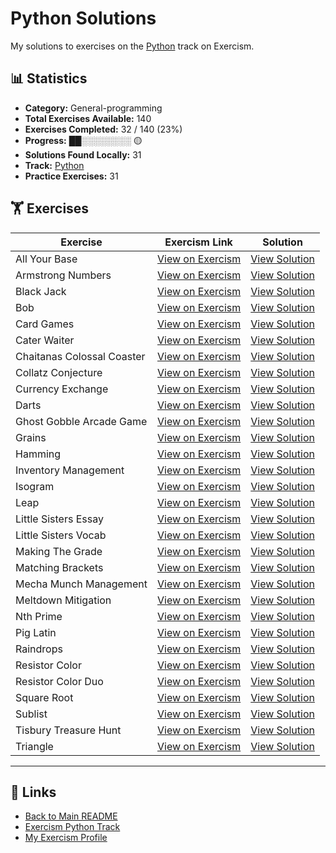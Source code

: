# Python Solutions

My solutions to exercises on the [Python](https://exercism.org/tracks/python) track on Exercism.

## 📊 Statistics

- **Category:** General-programming
- **Total Exercises Available:** 140
- **Exercises Completed:** 32 / 140 (23%)
- **Progress:** ██░░░░░░░░ 🟡
- **Solutions Found Locally:** 31
- **Track:** [Python](https://exercism.org/tracks/python)
- **Practice Exercises:** 31

## 🏋️ Exercises

| Exercise | Exercism Link | Solution |
|----------|---------------|----------|
| All Your Base | [View on Exercism](https://exercism.org/tracks/python/exercises/all-your-base) | [View Solution](all-your-base/README.md) |
| Armstrong Numbers | [View on Exercism](https://exercism.org/tracks/python/exercises/armstrong-numbers) | [View Solution](armstrong-numbers/README.md) |
| Black Jack | [View on Exercism](https://exercism.org/tracks/python/exercises/black-jack) | [View Solution](black-jack/README.md) |
| Bob | [View on Exercism](https://exercism.org/tracks/python/exercises/bob) | [View Solution](bob/README.md) |
| Card Games | [View on Exercism](https://exercism.org/tracks/python/exercises/card-games) | [View Solution](card-games/README.md) |
| Cater Waiter | [View on Exercism](https://exercism.org/tracks/python/exercises/cater-waiter) | [View Solution](cater-waiter/README.md) |
| Chaitanas Colossal Coaster | [View on Exercism](https://exercism.org/tracks/python/exercises/chaitanas-colossal-coaster) | [View Solution](chaitanas-colossal-coaster/README.md) |
| Collatz Conjecture | [View on Exercism](https://exercism.org/tracks/python/exercises/collatz-conjecture) | [View Solution](collatz-conjecture/README.md) |
| Currency Exchange | [View on Exercism](https://exercism.org/tracks/python/exercises/currency-exchange) | [View Solution](currency-exchange/README.md) |
| Darts | [View on Exercism](https://exercism.org/tracks/python/exercises/darts) | [View Solution](darts/README.md) |
| Ghost Gobble Arcade Game | [View on Exercism](https://exercism.org/tracks/python/exercises/ghost-gobble-arcade-game) | [View Solution](ghost-gobble-arcade-game/README.md) |
| Grains | [View on Exercism](https://exercism.org/tracks/python/exercises/grains) | [View Solution](grains/README.md) |
| Hamming | [View on Exercism](https://exercism.org/tracks/python/exercises/hamming) | [View Solution](hamming/README.md) |
| Inventory Management | [View on Exercism](https://exercism.org/tracks/python/exercises/inventory-management) | [View Solution](inventory-management/README.md) |
| Isogram | [View on Exercism](https://exercism.org/tracks/python/exercises/isogram) | [View Solution](isogram/README.md) |
| Leap | [View on Exercism](https://exercism.org/tracks/python/exercises/leap) | [View Solution](leap/README.md) |
| Little Sisters Essay | [View on Exercism](https://exercism.org/tracks/python/exercises/little-sisters-essay) | [View Solution](little-sisters-essay/README.md) |
| Little Sisters Vocab | [View on Exercism](https://exercism.org/tracks/python/exercises/little-sisters-vocab) | [View Solution](little-sisters-vocab/README.md) |
| Making The Grade | [View on Exercism](https://exercism.org/tracks/python/exercises/making-the-grade) | [View Solution](making-the-grade/README.md) |
| Matching Brackets | [View on Exercism](https://exercism.org/tracks/python/exercises/matching-brackets) | [View Solution](matching-brackets/README.md) |
| Mecha Munch Management | [View on Exercism](https://exercism.org/tracks/python/exercises/mecha-munch-management) | [View Solution](mecha-munch-management/README.md) |
| Meltdown Mitigation | [View on Exercism](https://exercism.org/tracks/python/exercises/meltdown-mitigation) | [View Solution](meltdown-mitigation/README.md) |
| Nth Prime | [View on Exercism](https://exercism.org/tracks/python/exercises/nth-prime) | [View Solution](nth-prime/README.md) |
| Pig Latin | [View on Exercism](https://exercism.org/tracks/python/exercises/pig-latin) | [View Solution](pig-latin/README.md) |
| Raindrops | [View on Exercism](https://exercism.org/tracks/python/exercises/raindrops) | [View Solution](raindrops/README.md) |
| Resistor Color | [View on Exercism](https://exercism.org/tracks/python/exercises/resistor-color) | [View Solution](resistor-color/README.md) |
| Resistor Color Duo | [View on Exercism](https://exercism.org/tracks/python/exercises/resistor-color-duo) | [View Solution](resistor-color-duo/README.md) |
| Square Root | [View on Exercism](https://exercism.org/tracks/python/exercises/square-root) | [View Solution](square-root/README.md) |
| Sublist | [View on Exercism](https://exercism.org/tracks/python/exercises/sublist) | [View Solution](sublist/README.md) |
| Tisbury Treasure Hunt | [View on Exercism](https://exercism.org/tracks/python/exercises/tisbury-treasure-hunt) | [View Solution](tisbury-treasure-hunt/README.md) |
| Triangle | [View on Exercism](https://exercism.org/tracks/python/exercises/triangle) | [View Solution](triangle/README.md) |

---

## 🔗 Links

- [Back to Main README](../README.md)
- [Exercism Python Track](https://exercism.org/tracks/python)
- [My Exercism Profile](https://exercism.org/profiles/princemuel)
